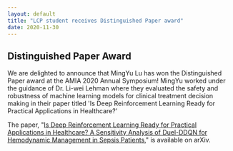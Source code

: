 ```yaml
---
layout: default
title: "LCP student receives Distinguished Paper award"
date: 2020-11-30
---
```


## Distinguished Paper Award

We are delighted to announce that MingYu Lu has won the Distinguished Paper award at the AMIA 2020 Annual Symposium! MingYu worked under the guidance of Dr. Li-wei Lehman where they evaluated the safety and robustness of machine learning models for clinical treatment decision making in their paper titled 'Is Deep Reinforcement Learning Ready for Practical Applications in Healthcare?'

The paper, "[Is Deep Reinforcement Learning Ready for Practical Applications in Healthcare? A Sensitivity Analysis of Duel-DDQN for Hemodynamic Management in Sepsis Patients](https://arxiv.org/abs/2005.04301)," is available on arXiv. 
